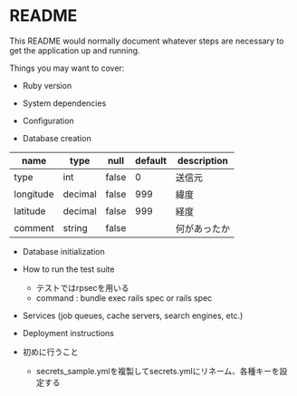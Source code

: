 # README

This README would normally document whatever steps are necessary to get the
application up and running.

Things you may want to cover:

* Ruby version

* System dependencies

* Configuration

* Database creation

|name       |type     |null   |default  |description  |
|-----------|---------|-------|---------|-------------|
|type       |int      |false  |0        |送信元        |
|longitude  |decimal  |false  |999      |緯度          |
|latitude   |decimal  |false  |999      |経度          |
|comment    |string   |false  |         |何があったか   |

* Database initialization

* How to run the test suite
  - テストではrpsecを用いる
  - command : bundle exec rails spec or rails spec

* Services (job queues, cache servers, search engines, etc.)

* Deployment instructions

* 初めに行うこと
  - secrets_sample.ymlを複製してsecrets.ymlにリネーム、各種キーを設定する
